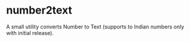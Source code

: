# number2text
A small utility converts Number to Text (supports to Indian numbers only with initial release).
